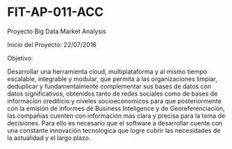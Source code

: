 # FIT-AP-011-ACC
Proyecto Big Data Market Analysis

Inicio del Proyecto: 22/07/2016

Objetivo:

Desarrollar una herramienta cloud, multiplataforma y al mismo tiempo escalable, integrable y modular, que permita a las organizaciones limpiar, deduplicar y fundamentalmente complementar sus bases de datos con datos significativos, obtenidos tanto de redes sociales como de bases de informacion crediticio y niveles socioeconomicos para que posteriormente con la emisión de informes de Business Inteligence y de Georeferenciación, las compañias cuenten con información mas clara y precisa para la toma de decisiones. Para ello es necesario que el software a desarrollar cuente con una constante innovación tecnologica que logre cubrir las necesidades de la actualidad y el largo plazo.
